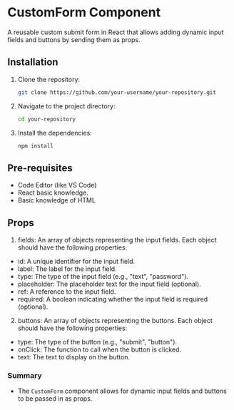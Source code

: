 # CustomForm Component

A reusable custom submit form in React that allows adding dynamic input fields and buttons by sending them as props.

## Installation

1. Clone the repository:

   ```sh
   git clone https://github.com/your-username/your-repository.git

2. Navigate to the project directory:

   ```sh
   cd your-repository
3. Install the dependencies:

   ```sh
   npm install

## Pre-requisites
* Code Editor (like VS Code)
* React basic knowledge.
* Basic knowledge of HTML

## Props
1. fields: An array of objects representing the input fields. Each object should have the following properties:

  * id: A unique identifier for the input field.
  * label: The label for the input field.
  * type: The type of the input field (e.g., "text", "password").
  * placeholder: The placeholder text for the input field (optional).
  * ref: A reference to the input field.
  * required: A boolean indicating whether the input field is required (optional).
    
2. buttons: An array of objects representing the buttons. Each object should have the following properties:

  * type: The type of the button (e.g., "submit", "button").
  * onClick: The function to call when the button is clicked.
  * text: The text to display on the button.

### Summary

- The `CustomForm` component allows for dynamic input fields and buttons to be passed in as props.

